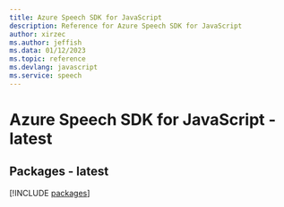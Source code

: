 ```yaml
---
title: Azure Speech SDK for JavaScript
description: Reference for Azure Speech SDK for JavaScript
author: xirzec
ms.author: jeffish
ms.data: 01/12/2023
ms.topic: reference
ms.devlang: javascript
ms.service: speech
---
```

# Azure Speech SDK for JavaScript - latest
## Packages - latest
[!INCLUDE [packages](speech-index.md)]